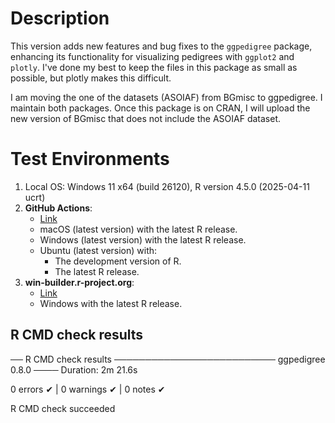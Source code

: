 
# Description
This version adds new features and bug fixes to the `ggpedigree` package, enhancing its functionality for visualizing pedigrees with `ggplot2` and `plotly`. I've done my best to keep the files in this package as small as possible, but plotly makes this difficult.

I am moving the one of the datasets (ASOIAF) from BGmisc to ggpedigree. I maintain both packages. Once this package is on CRAN, I will upload the new version of BGmisc that does not include the ASOIAF dataset. 

# Test Environments

1. Local OS: Windows 11 x64 (build 26120), R version 4.5.0 (2025-04-11 ucrt)
2. **GitHub Actions**:  
    - [Link](https://github.com/R-Computing-Lab/ggpedigree/actions/runs/16078267231)
    - macOS (latest version) with the latest R release.
    - Windows (latest version) with the latest R release.
    - Ubuntu (latest version) with:
        - The development version of R.
        - The latest R release.
3. **win-builder.r-project.org**:
    - [Link](https://win-builder.r-project.org/6PjJHO4x4fYm/00check.log)
    - Windows with the latest R release.

## R CMD check results

── R CMD check results ────────────────────────── ggpedigree 0.8.0 ────
Duration: 2m 21.6s

0 errors ✔ | 0 warnings ✔ | 0 notes ✔

R CMD check succeeded
